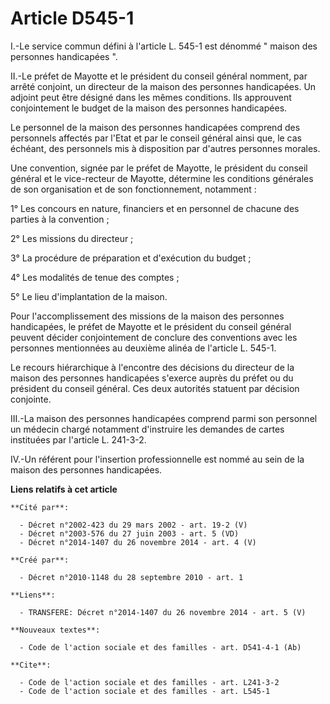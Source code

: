 # Article D545-1

I.-Le service commun défini à l'article L. 545-1 est dénommé " maison des personnes handicapées ". 

II.-Le préfet de Mayotte et le président du conseil général nomment, par arrêté conjoint, un directeur de la maison des
personnes handicapées. Un adjoint peut être désigné dans les mêmes conditions. Ils approuvent conjointement le budget de la
maison des personnes handicapées. 

Le personnel de la maison des personnes handicapées comprend des personnels affectés par l'Etat et par le conseil général
ainsi que, le cas échéant, des personnels mis à disposition par d'autres personnes morales. 

Une convention, signée par le préfet de Mayotte, le président du conseil général et le vice-recteur de Mayotte, détermine les
conditions générales de son organisation et de son fonctionnement, notamment : 

1° Les concours en nature, financiers et en personnel de chacune des parties à la convention ; 

2° Les missions du directeur ; 

3° La procédure de préparation et d'exécution du budget ; 

4° Les modalités de tenue des comptes ; 

5° Le lieu d'implantation de la maison. 

Pour l'accomplissement des missions de la maison des personnes handicapées, le préfet de Mayotte et le président du conseil
général peuvent décider conjointement de conclure des conventions avec les personnes mentionnées au deuxième alinéa de
l'article L. 545-1. 

Le recours hiérarchique à l'encontre des décisions du directeur de la maison des personnes handicapées s'exerce auprès du
préfet ou du président du conseil général. Ces deux autorités statuent par décision conjointe. 

III.-La maison des personnes handicapées comprend parmi son personnel un médecin chargé notamment d'instruire les demandes de
cartes instituées par l'article L. 241-3-2. 

IV.-Un référent pour l'insertion professionnelle est nommé au sein de la maison des personnes handicapées.

**Liens relatifs à cet article**

	**Cité par**:

	  - Décret n°2002-423 du 29 mars 2002 - art. 19-2 (V)
	  - Décret n°2003-576 du 27 juin 2003 - art. 5 (VD)
	  - Décret n°2014-1407 du 26 novembre 2014 - art. 4 (V)

	**Créé par**:

	  - Décret n°2010-1148 du 28 septembre 2010 - art. 1

	**Liens**:

	  - TRANSFERE: Décret n°2014-1407 du 26 novembre 2014 - art. 5 (V)

	**Nouveaux textes**:

	  - Code de l'action sociale et des familles - art. D541-4-1 (Ab)

	**Cite**:

	  - Code de l'action sociale et des familles - art. L241-3-2
	  - Code de l'action sociale et des familles - art. L545-1

